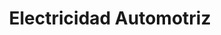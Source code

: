 ---
title: "Electricidad Automotriz"
url: /quito/electricidad-automotriz/
shop: reparación de automóviles
---